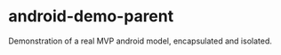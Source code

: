 android-demo-parent
===================

Demonstration of a real MVP android model, encapsulated and isolated.
